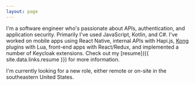 ```yaml
---
layout: page
---
```


I'm a software engineer who's passionate about APIs, authentication, and application security. 
Primarily I've used JavaScript, Kotlin, and C#. I've worked on mobile apps using React Native, internal APIs with Hapi.js, [Kong](https://konghq.com/) plugins with Lua, front-end apps with React/Redux, and implemented a number of Keycloak extensions.
Check out my [resume]({{ site.data.links.resume }}) for more information.

I'm currently looking for a new role, either remote or on-site in the southeastern United States. 

